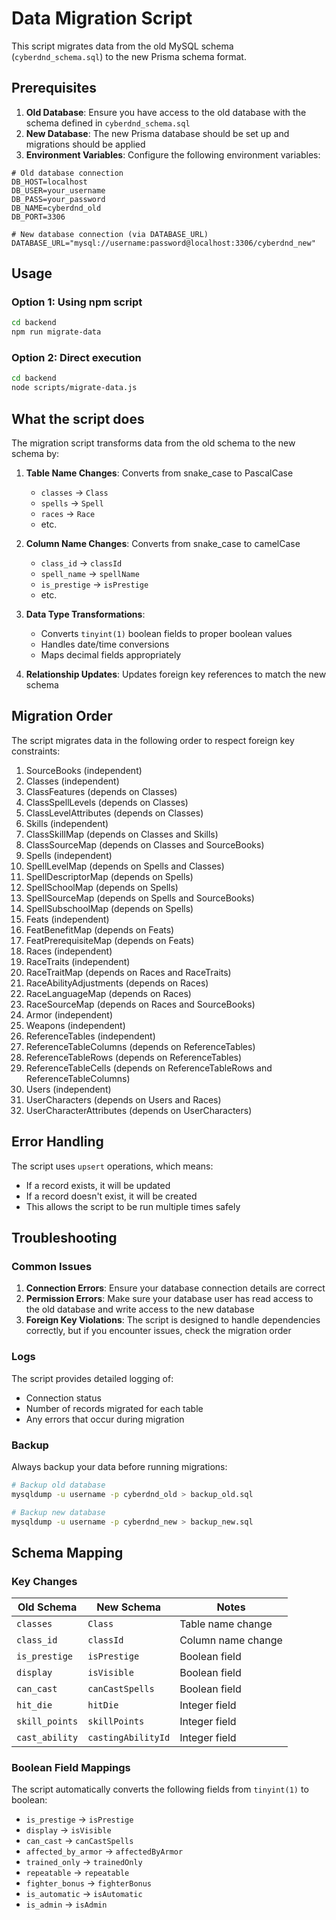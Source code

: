 # Data Migration Script

This script migrates data from the old MySQL schema (`cyberdnd_schema.sql`) to the new Prisma schema format.

## Prerequisites

1. **Old Database**: Ensure you have access to the old database with the schema defined in `cyberdnd_schema.sql`
2. **New Database**: The new Prisma database should be set up and migrations should be applied
3. **Environment Variables**: Configure the following environment variables:

```env
# Old database connection
DB_HOST=localhost
DB_USER=your_username
DB_PASS=your_password
DB_NAME=cyberdnd_old
DB_PORT=3306

# New database connection (via DATABASE_URL)
DATABASE_URL="mysql://username:password@localhost:3306/cyberdnd_new"
```

## Usage

### Option 1: Using npm script
```bash
cd backend
npm run migrate-data
```

### Option 2: Direct execution
```bash
cd backend
node scripts/migrate-data.js
```

## What the script does

The migration script transforms data from the old schema to the new schema by:

1. **Table Name Changes**: Converts from snake_case to PascalCase
   - `classes` → `Class`
   - `spells` → `Spell`
   - `races` → `Race`
   - etc.

2. **Column Name Changes**: Converts from snake_case to camelCase
   - `class_id` → `classId`
   - `spell_name` → `spellName`
   - `is_prestige` → `isPrestige`
   - etc.

3. **Data Type Transformations**:
   - Converts `tinyint(1)` boolean fields to proper boolean values
   - Handles date/time conversions
   - Maps decimal fields appropriately

4. **Relationship Updates**: Updates foreign key references to match the new schema

## Migration Order

The script migrates data in the following order to respect foreign key constraints:

1. SourceBooks (independent)
2. Classes (independent)
3. ClassFeatures (depends on Classes)
4. ClassSpellLevels (depends on Classes)
5. ClassLevelAttributes (depends on Classes)
6. Skills (independent)
7. ClassSkillMap (depends on Classes and Skills)
8. ClassSourceMap (depends on Classes and SourceBooks)
9. Spells (independent)
10. SpellLevelMap (depends on Spells and Classes)
11. SpellDescriptorMap (depends on Spells)
12. SpellSchoolMap (depends on Spells)
13. SpellSourceMap (depends on Spells and SourceBooks)
14. SpellSubschoolMap (depends on Spells)
15. Feats (independent)
16. FeatBenefitMap (depends on Feats)
17. FeatPrerequisiteMap (depends on Feats)
18. Races (independent)
19. RaceTraits (independent)
20. RaceTraitMap (depends on Races and RaceTraits)
21. RaceAbilityAdjustments (depends on Races)
22. RaceLanguageMap (depends on Races)
23. RaceSourceMap (depends on Races and SourceBooks)
24. Armor (independent)
25. Weapons (independent)
26. ReferenceTables (independent)
27. ReferenceTableColumns (depends on ReferenceTables)
28. ReferenceTableRows (depends on ReferenceTables)
29. ReferenceTableCells (depends on ReferenceTableRows and ReferenceTableColumns)
30. Users (independent)
31. UserCharacters (depends on Users and Races)
32. UserCharacterAttributes (depends on UserCharacters)

## Error Handling

The script uses `upsert` operations, which means:
- If a record exists, it will be updated
- If a record doesn't exist, it will be created
- This allows the script to be run multiple times safely

## Troubleshooting

### Common Issues

1. **Connection Errors**: Ensure your database connection details are correct
2. **Permission Errors**: Make sure your database user has read access to the old database and write access to the new database
3. **Foreign Key Violations**: The script is designed to handle dependencies correctly, but if you encounter issues, check the migration order

### Logs

The script provides detailed logging of:
- Connection status
- Number of records migrated for each table
- Any errors that occur during migration

### Backup

Always backup your data before running migrations:
```bash
# Backup old database
mysqldump -u username -p cyberdnd_old > backup_old.sql

# Backup new database
mysqldump -u username -p cyberdnd_new > backup_new.sql
```

## Schema Mapping

### Key Changes

| Old Schema | New Schema | Notes |
|------------|------------|-------|
| `classes` | `Class` | Table name change |
| `class_id` | `classId` | Column name change |
| `is_prestige` | `isPrestige` | Boolean field |
| `display` | `isVisible` | Boolean field |
| `can_cast` | `canCastSpells` | Boolean field |
| `hit_die` | `hitDie` | Integer field |
| `skill_points` | `skillPoints` | Integer field |
| `cast_ability` | `castingAbilityId` | Integer field |

### Boolean Field Mappings

The script automatically converts the following fields from `tinyint(1)` to boolean:
- `is_prestige` → `isPrestige`
- `display` → `isVisible`
- `can_cast` → `canCastSpells`
- `affected_by_armor` → `affectedByArmor`
- `trained_only` → `trainedOnly`
- `repeatable` → `repeatable`
- `fighter_bonus` → `fighterBonus`
- `is_automatic` → `isAutomatic`
- `is_admin` → `isAdmin` 
